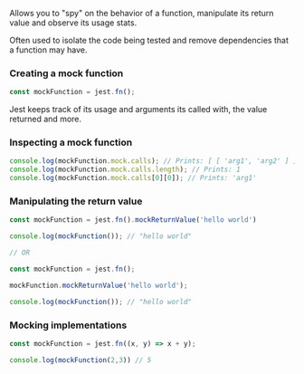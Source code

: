 Allows you to "spy" on the behavior of a function, manipulate its return value and observe its usage stats.

Often used to isolate the code being tested and remove dependencies that a function may have.

### Creating a mock function

```javascript
const mockFunction = jest.fn();
```

Jest keeps track of its usage and arguments its called with, the value returned and more.

### Inspecting a mock function

```javascript
console.log(mockFunction.mock.calls); // Prints: [ [ 'arg1', 'arg2' ] ]
console.log(mockFunction.mock.calls.length); // Prints: 1
console.log(mockFunction.mock.calls[0][0]); // Prints: 'arg1'
```

### Manipulating the return value

```javascript
const mockFunction = jest.fn().mockReturnValue('hello world')

console.log(mockFunction()); // "hello world"

// OR

const mockFunction = jest.fn();

mockFunction.mockReturnValue('hello world');

console.log(mockFunction()); // "hello world"
```

### Mocking implementations

```javascript
const mockFunction = jest.fn((x, y) => x + y);

console.log(mockFunction(2,3)) // 5
```